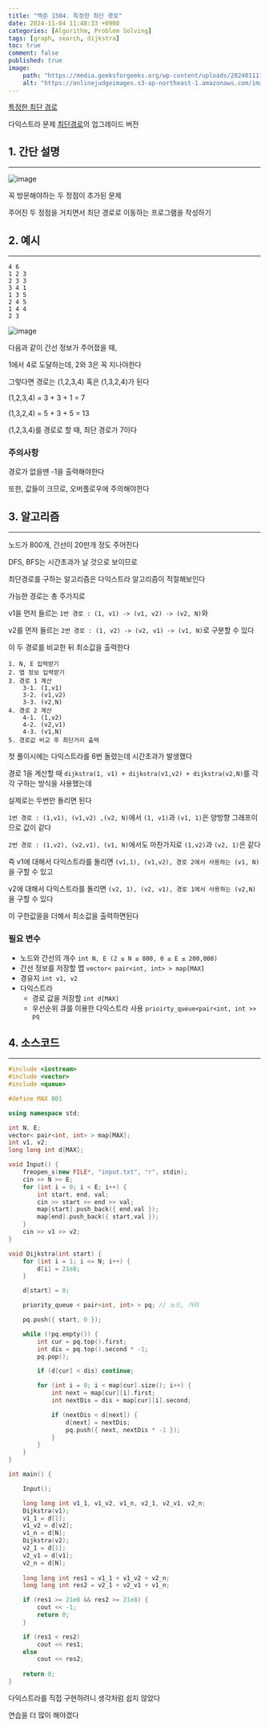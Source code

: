 ```yaml
---
title: "백준 1504. 특정한 최단 경로"
date: 2024-11-04 11:48:33 +0900
categories: [Algorithm, Problem Solving]  
tags: [graph, search, dijkstra]    
toc: true
comment: false
published: true
image:
    path: "https://media.geeksforgeeks.org/wp-content/uploads/20240111182238/Working-of-Dijkstras-Algorithm-768.jpg"
    alt: "https://onlinejudgeimages.s3-ap-northeast-1.amazonaws.com/images/boj-og.png"
---
```


[특정한 최단 경로](https://www.acmicpc.net/problem/1504)

다익스트라 문제 [최단경로](https://www.acmicpc.net/problem/1753)의 업그레이드 버전

## 1. 간단 설명
---

![image](https://github.com/user-attachments/assets/94d69634-904c-422c-95db-c69a4d10d9f0)

꼭 방문해야하는 두 정점이 추가된 문제

주어진 두 정점을 거치면서 최단 경로로 이동하는 프로그램을 작성하기


## 2. 예시 
---

```
4 6
1 2 3
2 3 3
3 4 1
1 3 5
2 4 5
1 4 4
2 3
```

![image](https://github.com/user-attachments/assets/efad9c06-e097-4e5d-aea7-75e81479bdca)

다음과 같이 간선 정보가 주어졌을 때, 

1에서 4로 도달하는데, 2와 3은 꼭 지나야한다

그렇다면 경로는 (1,2,3,4) 혹은 (1,3,2,4)가 된다

(1,2,3,4) = 3 + 3 + 1 = 7

(1,3,2,4) = 5 + 3 + 5 = 13

(1,2,3,4)를 경로로 할 때, 최단 경로가 7이다

### 주의사항

경로가 없을땐 -1을 출력해야한다

또한, 값들이 크므로, 오버플로우에 주의해야한다

## 3. 알고리즘
---

노드가 800개, 간선이 20만개 정도 주어진다

DFS, BFS는 시간초과가 날 것으로 보이므로

최단경로를 구하는 알고리즘은 다익스트라 알고리즘이 적절해보인다

가능한 경로는 총 주가지로 

v1을 먼저 들르는 `1번 경로 : (1, v1) -> (v1, v2) -> (v2, N)`와 

v2를 먼저 들르는 `2번 경로 : (1, v2) -> (v2, v1) -> (v1, N)`로 구분할 수 있다

이 두 경로를 비교한 뒤 최소값을 출력한다

```
1. N, E 입력받기
2. 맵 정보 입력받기
3. 경로 1 계산
	3-1. (1,v1) 
	3-2. (v1,v2)
	3-3. (v2,N)
4. 경로 2 계산
	4-1. (1,v2)
	4-2. (v2,v1)
	4-3. (v1,N)
5. 경로값 비교 후 최단거리 출력
```

첫 풀이시에는 다익스트라를 6번 돌렸는데 시간초과가 발생했다

경로 1을 계산할 때 `dijkstra(1, v1) + dijkstra(v1,v2) + dijkstra(v2,N)`를 각각 구하는 방식을 사용했는데

실제로는 두번만 돌리면 된다

`1번 경로 : (1,v1), (v1,v2) ,(v2, N)`에서 `(1, v1)`과 `(v1, 1)`은 양방향 그래프이므로 값이 같다

`2번 경로 : (1,v2), (v2,v1), (v1, N)`에서도 마찬가지로 `(1,v2)`과 `(v2, 1)`은 같다

즉 v1에 대해서 다익스트라를 돌리면 `(v1,1), (v1,v2), 경로 2에서 사용하는 (v1, N)`을 구할 수 있고

v2에 대해서 다익스트라를 돌리면 `(v2, 1), (v2, v1), 경로 1에서 사용하는 (v2,N)`을 구할 수 있다

이 구한값을을 더해서 최소값을 출력하면된다

### 필요 변수
- 노드와 간선의 개수 `int N, E (2 ≤ N ≤ 800, 0 ≤ E ≤ 200,000)`
- 간선 정보를 저장할 맵 `vector< pair<int, int> > map[MAX]`
- 경유지 `int v1, v2`
- 다익스트라 
	- 경로 값을 저장할 `int d[MAX]`
	- 우선순위 큐를 이용한 다익스트라 사용 `prioirty_queue<pair<int, int >> pq`


## 4. 소스코드
---

```cpp
#include <iostream>
#include <vector>
#include <queue>

#define MAX 801

using namespace std;

int N, E;
vector< pair<int, int> > map[MAX];
int v1, v2;
long long int d[MAX]; 

void Input() {
	freopen_s(new FILE*, "input.txt", "r", stdin);
	cin >> N >> E;
	for (int i = 0; i < E; i++) {
		int start, end, val;
		cin >> start >> end >> val;
		map[start].push_back({ end,val });
		map[end].push_back({ start,val });
	}
	cin >> v1 >> v2;
}

void Dijkstra(int start) {
	for (int i = 1; i <= N; i++) {
		d[i] = 21e8;
	}

	d[start] = 0; 

	priority_queue < pair<int, int> > pq; // 노드, 거리

	pq.push({ start, 0 });

	while (!pq.empty()) {
		int cur = pq.top().first;
		int dis = pq.top().second * -1;
		pq.pop();

		if (d[cur] < dis) continue;

		for (int i = 0; i < map[cur].size(); i++) {
			int next = map[cur][i].first;
			int nextDis = dis + map[cur][i].second;

			if (nextDis < d[next]) {
				d[next] = nextDis;
				pq.push({ next, nextDis * -1 });
			}
		}
	}
}

int main() {

	Input();

	long long int v1_1, v1_v2, v1_n, v2_1, v2_v1, v2_n;
	Dijkstra(v1);
	v1_1 = d[1];
	v1_v2 = d[v2];
	v1_n = d[N];
	Dijkstra(v2);
	v2_1 = d[1];
	v2_v1 = d[v1];
	v2_n = d[N];
	
	long long int res1 = v1_1 + v1_v2 + v2_n;
	long long int res2 = v2_1 + v2_v1 + v1_n;

	if (res1 >= 21e8 && res2 >= 21e8) {
		cout << -1;
		return 0;
	}

	if (res1 < res2)
		cout << res1;
	else 
		cout << res2;
	
	return 0;
}
```

다익스트라를 직접 구현하려니 생각처럼 쉽지 않았다

연습을 더 많이 해야겠다